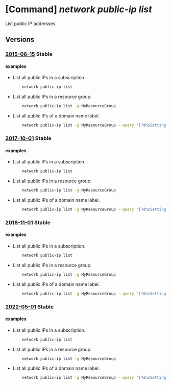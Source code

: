 # [Command] _network public-ip list_

List public IP addresses.

## Versions

### [2015-06-15](/Resources/mgmt-plane/L3N1YnNjcmlwdGlvbnMve30vcHJvdmlkZXJzL21pY3Jvc29mdC5uZXR3b3JrL3B1YmxpY2lwYWRkcmVzc2Vz/2015-06-15.xml) **Stable**

<!-- mgmt-plane /subscriptions/{}/providers/microsoft.network/publicipaddresses 2015-06-15 -->
<!-- mgmt-plane /subscriptions/{}/resourcegroups/{}/providers/microsoft.network/publicipaddresses 2015-06-15 -->

#### examples

- List all public IPs in a subscription.
    ```bash
        network public-ip list
    ```

- List all public IPs in a resource group.
    ```bash
        network public-ip list -g MyResourceGroup
    ```

- List all public IPs of a domain name label.
    ```bash
        network public-ip list -g MyResourceGroup --query "[?dnsSettings.domainNameLabel=='MyLabel']"
    ```

### [2017-10-01](/Resources/mgmt-plane/L3N1YnNjcmlwdGlvbnMve30vcHJvdmlkZXJzL21pY3Jvc29mdC5uZXR3b3JrL3B1YmxpY2lwYWRkcmVzc2Vz/2017-10-01.xml) **Stable**

<!-- mgmt-plane /subscriptions/{}/providers/microsoft.network/publicipaddresses 2017-10-01 -->
<!-- mgmt-plane /subscriptions/{}/resourcegroups/{}/providers/microsoft.network/publicipaddresses 2017-10-01 -->

#### examples

- List all public IPs in a subscription.
    ```bash
        network public-ip list
    ```

- List all public IPs in a resource group.
    ```bash
        network public-ip list -g MyResourceGroup
    ```

- List all public IPs of a domain name label.
    ```bash
        network public-ip list -g MyResourceGroup --query "[?dnsSettings.domainNameLabel=='MyLabel']"
    ```

### [2018-11-01](/Resources/mgmt-plane/L3N1YnNjcmlwdGlvbnMve30vcHJvdmlkZXJzL21pY3Jvc29mdC5uZXR3b3JrL3B1YmxpY2lwYWRkcmVzc2Vz/2018-11-01.xml) **Stable**

<!-- mgmt-plane /subscriptions/{}/providers/microsoft.network/publicipaddresses 2018-11-01 -->
<!-- mgmt-plane /subscriptions/{}/resourcegroups/{}/providers/microsoft.network/publicipaddresses 2018-11-01 -->

#### examples

- List all public IPs in a subscription.
    ```bash
        network public-ip list
    ```

- List all public IPs in a resource group.
    ```bash
        network public-ip list -g MyResourceGroup
    ```

- List all public IPs of a domain name label.
    ```bash
        network public-ip list -g MyResourceGroup --query "[?dnsSettings.domainNameLabel=='MyLabel']"
    ```

### [2022-05-01](/Resources/mgmt-plane/L3N1YnNjcmlwdGlvbnMve30vcHJvdmlkZXJzL21pY3Jvc29mdC5uZXR3b3JrL3B1YmxpY2lwYWRkcmVzc2Vz/2022-05-01.xml) **Stable**

<!-- mgmt-plane /subscriptions/{}/providers/microsoft.network/publicipaddresses 2022-05-01 -->
<!-- mgmt-plane /subscriptions/{}/resourcegroups/{}/providers/microsoft.network/publicipaddresses 2022-05-01 -->

#### examples

- List all public IPs in a subscription.
    ```bash
        network public-ip list
    ```

- List all public IPs in a resource group.
    ```bash
        network public-ip list -g MyResourceGroup
    ```

- List all public IPs of a domain name label.
    ```bash
        network public-ip list -g MyResourceGroup --query "[?dnsSettings.domainNameLabel=='MyLabel']"
    ```

